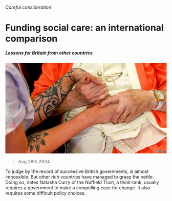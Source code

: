 ###### Careful consideration

# Funding social care: an international comparison 

##### Lessons for Britain from other countries 

![image](images/20240831_BRP503.jpg) 

> Aug 28th 2024 

To judge by the record of successive British governments,  is almost impossible. But other rich countries have managed to grasp the nettle. Doing so, notes Natasha Curry of the Nuffield Trust, a think-tank, usually requires a government to make a compelling case for change. It also requires some difficult policy choices.

